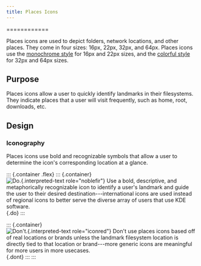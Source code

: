 ```yaml
---
title: Places Icons
---
```

============

Places icons are used to depict folders, network locations, and other
places. They come in four sizes: 16px, 22px, 32px, and 64px. Places
icons use the [monochrome style](index.html) for 16px and 22px sizes,
and the [colorful style](../colorful/index.html) for 32px and 64px
sizes.

Purpose
-------

Places icons allow a user to quickly identify landmarks in their
filesystems. They indicate places that a user will visit frequently,
such as home, root, downloads, etc.

Design
------

### Iconography

Places icons use bold and recognizable symbols that allow a user to
determine the icon\'s corresponding location at a glance.

::: {.container .flex}
::: {.container}
![`Do.`{.interpreted-text role="noblefir"} Use a bold, descriptive, and
metaphorically recognizable icon to identify a user\'s landmark and
guide the user to their desired destination---international icons are
used instead of regional icons to better serve the diverse array of
users that use KDE software.](/hig/mono-places-do.png){.do}
:::

::: {.container}
![`Don't.`{.interpreted-text role="iconred"} Don\'t use places icons
based off of real locations or brands unless the landmark filesystem
location is directly tied to that location or brand---more generic icons
are meaningful for more users in more
usecases.](/hig/mono-places-dont.png){.dont}
:::
:::

